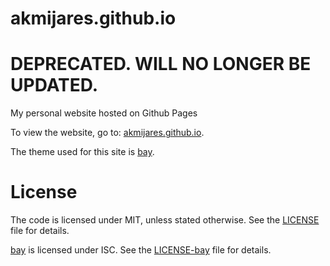 # akmijares.github.io

# DEPRECATED. WILL NO LONGER BE UPDATED.

My personal website hosted on Github Pages

To view the website, go to: [akmijares.github.io](https://akmijares.github.io/).

The theme used for this site is [bay](https://github.com/eliottvincent/bay).

# License
The code is licensed under MIT, unless stated otherwise. See the [LICENSE](LICENSE) file for details.

[bay](https://github.com/eliottvincent/bay) is licensed under ISC. See the [LICENSE-bay](LICENSE-bay) file for details.
